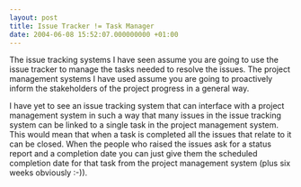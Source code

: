 ```yaml
---
layout: post
title: Issue Tracker != Task Manager
date: 2004-06-08 15:52:07.000000000 +01:00
---
```

The issue tracking systems I have seen assume you are going to use the issue tracker to manage the tasks needed to resolve the issues. The project management systems I have used assume you are going to proactively inform the stakeholders of the project progress in a general way.

I have yet to see an issue tracking system that can interface with a project management system in such a way that many issues in the issue tracking system can be linked to a single task in the project management system. This would mean that when a task is completed all the issues that relate to it can be closed. When the people who raised the issues ask for a status report and a completion date you can just give them the scheduled completion date for that task from the project management system (plus six weeks obviously :-)).
